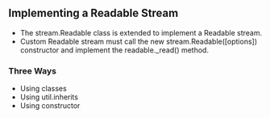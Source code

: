 ## Implementing a Readable Stream

- The stream.Readable class is extended to implement a Readable stream.
- Custom Readable stream must call the new stream.Readable([options]) constructor and implement the readable._read() method.

### Three Ways
- Using classes
- Using util.inherits
- Using constructor

